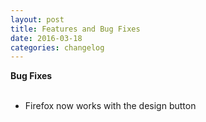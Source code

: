 ```yaml
---
layout: post
title: Features and Bug Fixes
date: 2016-03-18
categories: changelog
---
```


**Bug Fixes**
<br><br>
- Firefox now works with the design button
